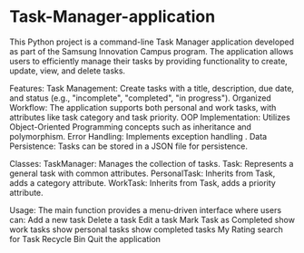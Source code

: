 # Task-Manager-application
This Python project is a command-line Task Manager application developed as part of the Samsung Innovation Campus program. The application allows users to efficiently manage their tasks by providing functionality to create, update, view, and delete tasks.

Features:
Task Management: Create tasks with a title, description, due date, and status (e.g., "incomplete", "completed", "in progress").
Organized Workflow: The application supports both personal and work tasks, with attributes like task category and task priority.
OOP Implementation: Utilizes Object-Oriented Programming concepts such as inheritance and polymorphism.
Error Handling: Implements exception handling .
Data Persistence: Tasks can be stored in a JSON file for persistence.

Classes:
TaskManager: Manages the collection of tasks.
Task: Represents a general task with common attributes.
PersonalTask: Inherits from Task, adds a category attribute.
WorkTask: Inherits from Task, adds a priority attribute.

Usage:
The main function provides a menu-driven interface where users can:
Add a new task
Delete a task
Edit a task
Mark Task as Completed
show work tasks
show personal tasks
show completed tasks
My Rating
search for Task
Recycle Bin
Quit the application